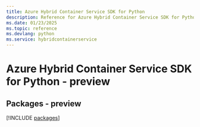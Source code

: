 ```yaml
---
title: Azure Hybrid Container Service SDK for Python
description: Reference for Azure Hybrid Container Service SDK for Python
ms.date: 01/23/2025
ms.topic: reference
ms.devlang: python
ms.service: hybridcontainerservice
---
```

# Azure Hybrid Container Service SDK for Python - preview
## Packages - preview
[!INCLUDE [packages](hybrid-container-service-index.md)]